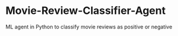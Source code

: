 # Movie-Review-Classifier-Agent
ML agent in Python to classify movie reviews as positive or negative
